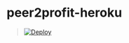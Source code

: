 # peer2profit-heroku
> [![Deploy](https://www.herokucdn.com/deploy/button.png)](https://dashboard.heroku.com/new?template=https://github.com/Chasing66/peer2profit-heroku)
